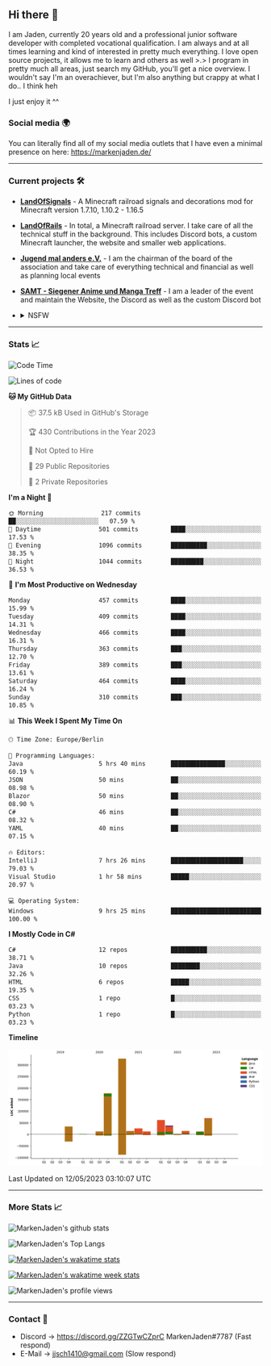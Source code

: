 ## Hi there 👋
I am Jaden, currently 20 years old and a professional junior software developer with completed vocational qualification. I am always and at all times learning and kind of interested in pretty much everything. I love open source projects, it allows me to learn and others as well >.>
I program in pretty much all areas, just search my GitHub, you'll get a nice overview.
I wouldn't say I'm an overachiever, but I'm also anything but crappy at what I do.. I think heh

I just enjoy it ^^

### Social media 🌍

You can literally find all of my social media outlets that I have even a minimal presence on here: https://markenjaden.de/

---

### Current projects 🛠

* [**LandOfSignals**](https://github.com/LandOfRails/LandOfSignals) - A Minecraft railroad signals and decorations mod for Minecraft version 1.7.10, 1.10.2 - 1.16.5
* [**LandOfRails**](https://github.com/LandOfRails) - In total, a Minecraft railroad server. I take care of all the technical stuff in the background. This includes Discord bots, a custom Minecraft launcher, the website and smaller web applications.
* [**Jugend mal anders e.V.**](https://jugendmalanders.de/) - I am the chairman of the board of the association and take care of everything technical and financial as well as planning local events
* [**SAMT - Siegener Anime und Manga Treff**](https://github.com/Siegener-Anime-und-Manga-Treff-SAMT) - I am a leader of the event and maintain the Website, the Discord as well as the custom Discord bot
* <details> 
  <summary>NSFW</summary>
  
  [**Nekos**](https://github.com/MarkenJaden/Nekos) - Website providing you with random lewd neko pics
  
</details>

---

### Stats 📈

<!--START_SECTION:waka-->
![Code Time](http://img.shields.io/badge/Code%20Time-1%2C144%20hrs%2051%20mins-blue)

![Lines of code](https://img.shields.io/badge/From%20Hello%20World%20I%27ve%20Written-800.6%20thousand%20lines%20of%20code-blue)

**🐱 My GitHub Data** 

> 📦 37.5 kB Used in GitHub's Storage 
 > 
> 🏆 430 Contributions in the Year 2023
 > 
> 🚫 Not Opted to Hire
 > 
> 📜 29 Public Repositories 
 > 
> 🔑 2 Private Repositories 
 > 
**I'm a Night 🦉** 

```text
🌞 Morning                217 commits         ██░░░░░░░░░░░░░░░░░░░░░░░   07.59 % 
🌆 Daytime                501 commits         ████░░░░░░░░░░░░░░░░░░░░░   17.53 % 
🌃 Evening                1096 commits        ██████████░░░░░░░░░░░░░░░   38.35 % 
🌙 Night                  1044 commits        █████████░░░░░░░░░░░░░░░░   36.53 % 
```
📅 **I'm Most Productive on Wednesday** 

```text
Monday                   457 commits         ████░░░░░░░░░░░░░░░░░░░░░   15.99 % 
Tuesday                  409 commits         ████░░░░░░░░░░░░░░░░░░░░░   14.31 % 
Wednesday                466 commits         ████░░░░░░░░░░░░░░░░░░░░░   16.31 % 
Thursday                 363 commits         ███░░░░░░░░░░░░░░░░░░░░░░   12.70 % 
Friday                   389 commits         ███░░░░░░░░░░░░░░░░░░░░░░   13.61 % 
Saturday                 464 commits         ████░░░░░░░░░░░░░░░░░░░░░   16.24 % 
Sunday                   310 commits         ███░░░░░░░░░░░░░░░░░░░░░░   10.85 % 
```


📊 **This Week I Spent My Time On** 

```text
🕑︎ Time Zone: Europe/Berlin

💬 Programming Languages: 
Java                     5 hrs 40 mins       ███████████████░░░░░░░░░░   60.19 % 
JSON                     50 mins             ██░░░░░░░░░░░░░░░░░░░░░░░   08.98 % 
Blazor                   50 mins             ██░░░░░░░░░░░░░░░░░░░░░░░   08.90 % 
C#                       46 mins             ██░░░░░░░░░░░░░░░░░░░░░░░   08.32 % 
YAML                     40 mins             ██░░░░░░░░░░░░░░░░░░░░░░░   07.15 % 

🔥 Editors: 
IntelliJ                 7 hrs 26 mins       ████████████████████░░░░░   79.03 % 
Visual Studio            1 hr 58 mins        █████░░░░░░░░░░░░░░░░░░░░   20.97 % 

💻 Operating System: 
Windows                  9 hrs 25 mins       █████████████████████████   100.00 % 
```

**I Mostly Code in C#** 

```text
C#                       12 repos            ██████████░░░░░░░░░░░░░░░   38.71 % 
Java                     10 repos            ████████░░░░░░░░░░░░░░░░░   32.26 % 
HTML                     6 repos             █████░░░░░░░░░░░░░░░░░░░░   19.35 % 
CSS                      1 repo              █░░░░░░░░░░░░░░░░░░░░░░░░   03.23 % 
Python                   1 repo              █░░░░░░░░░░░░░░░░░░░░░░░░   03.23 % 
```



**Timeline**

![Lines of Code chart](https://raw.githubusercontent.com/MarkenJaden/MarkenJaden/main/assets/bar_graph.png)


 Last Updated on 12/05/2023 03:10:07 UTC
<!--END_SECTION:waka-->

---

### More Stats 📈

![MarkenJaden's github stats](https://github-readme-stats.vercel.app/api?username=MarkenJaden&count_private=true&show_icons=true&theme=radical)

![MarkenJaden's Top Langs](https://github-readme-stats.vercel.app/api/top-langs/?username=MarkenJaden&theme=radical)

[![MarkenJaden's wakatime stats](https://github-readme-stats.vercel.app/api/wakatime?username=MarkenJaden&theme=radical)](https://wakatime.com/@17f322c9-222a-48b4-9e15-983c41f7aed4)

[![MarkenJaden's wakatime week stats](https://wakatime.com/badge/user/17f322c9-222a-48b4-9e15-983c41f7aed4.svg)](https://wakatime.com/@17f322c9-222a-48b4-9e15-983c41f7aed4)

<!--[![MarkenJaden's Codewars stats](https://www.codewars.com/users/MarkenJaden/badges/large)](https://www.codewars.com/users/MarkenJaden)-->

![MarkenJaden's profile views](https://komarev.com/ghpvc/?username=MarkenJaden)

---

### Contact 💌

* Discord -> https://discord.gg/ZZGTwCZprC MarkenJaden#7787 (Fast respond)
* E-Mail -> jjsch1410@gmail.com (Slow respond)



<!--
**MarkenJaden/MarkenJaden** is a ✨ _special_ ✨ repository because its `README.md` (this file) appears on your GitHub profile.

Here are some ideas to get you started:

- 🔭 I’m currently working on ...
- 🌱 I’m currently learning ...
- 👯 I’m looking to collaborate on ...
- 🤔 I’m looking for help with ...
- 💬 Ask me about ...
- 📫 How to reach me: ...
- 😄 Pronouns: ...
- ⚡ Fun fact: ...
-->
